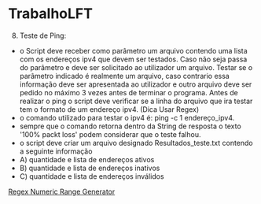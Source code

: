 # TrabalhoLFT

8) Teste de Ping:
- o Script deve receber como parâmetro um arquivo contendo uma lista com os endereços ipv4
que devem ser testados. Caso não seja passa do parâmetro e deve ser solicitado ao utilizador um
arquivo. Testar se o parâmetro indicado é realmente um arquivo, caso contrario essa informação
deve ser apresentada ao utilizador e outro arquivo deve ser pedido no máximo 3 vezes antes de
terminar o programa.
Antes de realizar o ping o script deve verificar se a linha do arquivo que ira testar tem o formato
de um endereço ipv4. (Dica Usar Regex)
- o comando utilizado para testar o ipv4 é: ping -c 1 endereço_ipv4.
- sempre que o comando retorna dentro da String de resposta o texto '100% packt loss' podem
considerar que o teste falhou.
- o script deve criar um arquivo designado Resultados_teste.txt contendo a seguinte informação
- A) quantidade e lista de endereços ativos
- B) quantidade e lista de endereços inativos
- C) quantidade e lista de endereços inválidos

<a href="http://gamon.webfactional.com/regexnumericrangegenerator/">Regex Numeric Range Generator</a>
